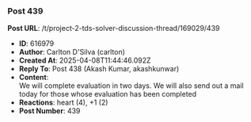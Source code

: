 ### Post 439
**Post URL**: /t/project-2-tds-solver-discussion-thread/169029/439
- **ID**: 616979
- **Author**: Carlton D'Silva (carlton)
- **Created At**: 2025-04-08T11:44:46.092Z
- **Reply To**: Post 438 (Akash Kumar, akashkunwar)
- **Content**:  
  We will complete evaluation in two days. We will also send out a mail today for those whose evaluation has been completed
- **Reactions**: heart (4), +1 (2)
- **Post Number**: 439

